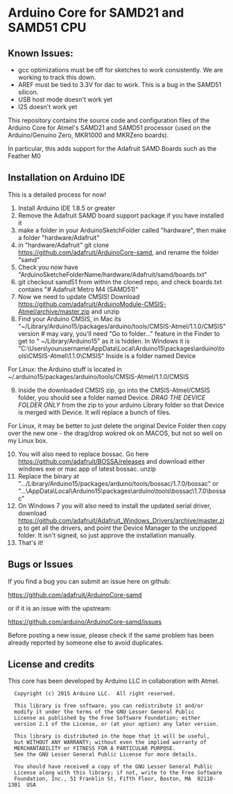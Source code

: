# Arduino Core for SAMD21 and SAMD51 CPU

## Known Issues:
* gcc optimizations must be off for sketches to work consistently. We are working to track this down.
* AREF must be tied to 3.3V for dac to work. This is a bug in the SAMD51 silicon.
* USB host mode doesn't work yet
* I2S doesn't work yet

This repository contains the source code and configuration files of the Arduino Core
for Atmel's SAMD21 and SAMD51 processor (used on the Arduino/Genuino Zero, MKR1000 and MKRZero boards).

In particular, this adds support for the Adafruit SAMD Boards such as the Feather M0

## Installation on Arduino IDE

This is a detailed process for now!

1. Install Arduino IDE 1.8.5 or greater
2. Remove the Adafruit SAMD board support package if you have installed it
3. make a folder in your ArduinoSketchFolder called "hardware", then make a folder "hardware/Adafruit"
4. in "hardware/Adafruit" git clone https://github.com/adafruit/ArduinoCore-samd, and rename the folder "samd"
5. Check you now have "ArduinoSketcheFolderName/hardware/Adafruit/samd/boards.txt"
6. git checkout samd51 from within the cloned repo, and check boards.txt contains "# Adafruit Metro M4 (SAMD51)"
7. Now we need to update CMSIS! Download https://github.com/adafruit/ArduinoModule-CMSIS-Atmel/archive/master.zip and unzip
8. Find your Arduino CMSIS, in Mac its "~/Library/Arduino15/packages/arduino/tools/CMSIS-Atmel/1.1.0/CMSIS" version # may vary, you'll need "Go to folder..." feature in the Finder to get to " ~/Library/Arduino15" as it is hidden. In Windows it is "C:\Users\yourusername\AppData\Local\Arduino15\packages\arduino\tools\CMSIS-Atmel\1.1.0\CMSIS" Inside is a folder named Device

For Linux: the Arduino stuff is located in ~/.arduino15/packages/arduino/tools/CMSIS-Atmel/1.1.0/CMSIS

9. Inside the downloaded CMSIS zip, go into the CMSIS-Atmel/CMSIS folder, you should see a folder named Device. *DRAG THE DEVICE FOLDER ONLY* from the zip to your arduino Library folder so that Device is merged with Device. It will replace a bunch of files.

For Linux, it may be better to just delete the original Device Folder then copy over the new one - the drag/drop wokred ok on MACOS, but not so well on my Linux box.  

10. You will also need to replace bossac. Go here https://github.com/adafruit/BOSSA/releases and download either windows exe or mac app of latest bossac. unzip
11. Replace the binary at ".../Library/Arduino15/packages/arduino/tools/bossac/1.7.0/bossac" or "...\AppData\Local\Arduino15\packages\arduino\tools\bossac\1.7.0\bossac"
12. On Windows 7 you will also need to install the updated serial driver, download https://github.com/adafruit/Adafruit_Windows_Drivers/archive/master.zip to get all the drivers, and point the Device Manager to the unzipped folder. It isn't signed, so just approve the installation manually.
13. That's it!

## Bugs or Issues

If you find a bug you can submit an issue here on github:

https://github.com/adafruit/ArduinoCore-samd

or if it is an issue with the upstream:

https://github.com/arduino/ArduinoCore-samd/issues

Before posting a new issue, please check if the same problem has been already reported by someone else
to avoid duplicates.

## License and credits

This core has been developed by Arduino LLC in collaboration with Atmel.

```
  Copyright (c) 2015 Arduino LLC.  All right reserved.

  This library is free software; you can redistribute it and/or
  modify it under the terms of the GNU Lesser General Public
  License as published by the Free Software Foundation; either
  version 2.1 of the License, or (at your option) any later version.

  This library is distributed in the hope that it will be useful,
  but WITHOUT ANY WARRANTY; without even the implied warranty of
  MERCHANTABILITY or FITNESS FOR A PARTICULAR PURPOSE.
  See the GNU Lesser General Public License for more details.

  You should have received a copy of the GNU Lesser General Public
  License along with this library; if not, write to the Free Software
  Foundation, Inc., 51 Franklin St, Fifth Floor, Boston, MA  02110-1301  USA
```

